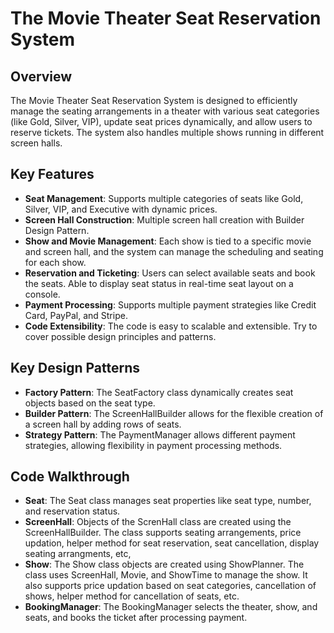 # The Movie Theater Seat Reservation System

## Overview

The Movie Theater Seat Reservation System is designed to efficiently manage the seating arrangements in a theater with various seat categories (like Gold, Silver, VIP), update seat prices dynamically, and allow users to reserve tickets. The system also handles multiple shows running in different screen halls.

## Key Features

- **Seat Management**: Supports multiple categories of seats like Gold, Silver, VIP, and Executive with dynamic prices.
- **Screen Hall Construction**: Multiple screen hall creation with Builder Design Pattern.
- **Show and Movie Management**: Each show is tied to a specific movie and screen hall, and the system can manage the scheduling and seating for each show.
- **Reservation and Ticketing**: Users can select available seats and book the seats. Able to display seat status in real-time seat layout on a console.
- **Payment Processing**: Supports multiple payment strategies like Credit Card, PayPal, and Stripe.
- **Code Extensibility**: The code is easy to scalable and extensible. Try to cover possible design principles and patterns.

## Key Design Patterns

- **Factory Pattern**: The SeatFactory class dynamically creates seat objects based on the seat type.
- **Builder Pattern**: The ScreenHallBuilder allows for the flexible creation of a screen hall by adding rows of seats.
- **Strategy Pattern**: The PaymentManager allows different payment strategies, allowing flexibility in payment processing methods.

## Code Walkthrough

- **Seat**: The Seat class manages seat properties like seat type, number, and reservation status.
- **ScreenHall**: Objects of the ScrenHall class are created using the ScreenHallBuilder. The class supports seating arrangements, price updation, helper method for seat reservation, seat cancellation, display seating arrangments, etc,
- **Show**: The Show class objects are created using ShowPlanner. The class uses ScreenHall, Movie, and ShowTime to manage the show. It also supports price updation based on seat categories, cancellation of shows, helper method for cancellation of seats, etc.
- **BookingManager**: The BookingManager selects the theater, show, and seats, and books the ticket after processing payment.



